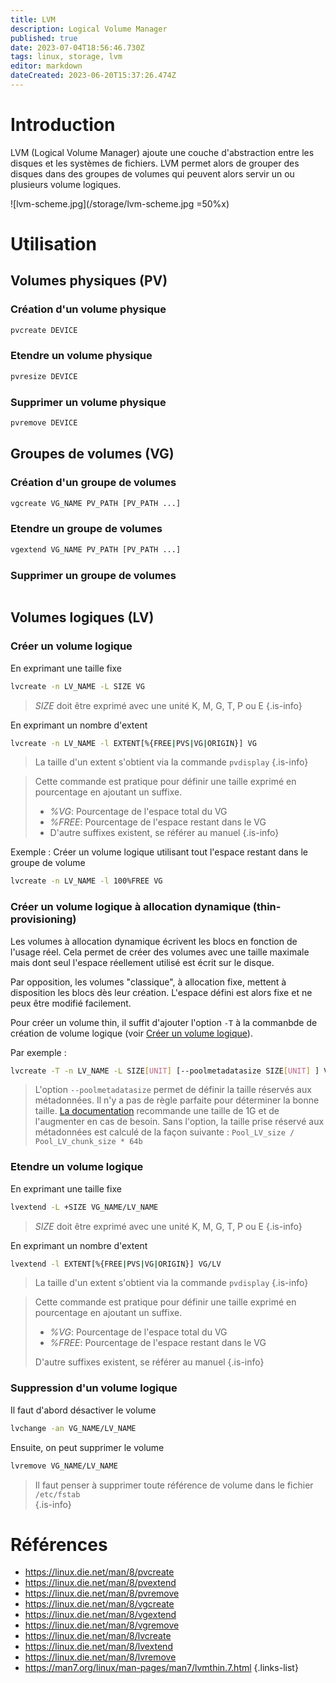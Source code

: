 ```yaml
---
title: LVM
description: Logical Volume Manager
published: true
date: 2023-07-04T18:56:46.730Z
tags: linux, storage, lvm
editor: markdown
dateCreated: 2023-06-20T15:37:26.474Z
---
```


# Introduction
LVM (Logical Volume Manager) ajoute une couche d'abstraction entre les disques et les systèmes de fichiers. LVM permet alors de grouper des disques dans des groupes de volumes qui peuvent alors servir un ou plusieurs volume logiques.

![lvm-scheme.jpg](/storage/lvm-scheme.jpg =50%x)

# Utilisation
## Volumes physiques (PV)
### Création d'un volume physique
```bash
pvcreate DEVICE
```

### Etendre un volume physique
```bash
pvresize DEVICE
```

### Supprimer un volume physique
```bash
pvremove DEVICE
```

## Groupes de volumes (VG)
### Création d'un groupe de volumes
```bash
vgcreate VG_NAME PV_PATH [PV_PATH ...]
```

### Etendre un groupe de volumes
```bash
vgextend VG_NAME PV_PATH [PV_PATH ...]
```

### Supprimer un groupe de volumes
```bash
```

## Volumes logiques (LV)
### Créer un volume logique
En exprimant une taille fixe
```bash
lvcreate -n LV_NAME -L SIZE VG 
```
> *SIZE* doit être exprimé avec une unité K, M, G, T, P ou E
{.is-info}

En exprimant un nombre d'extent
```bash
lvcreate -n LV_NAME -l EXTENT[%{FREE|PVS|VG|ORIGIN}] VG 
```

> La taille d'un extent s'obtient via la commande `pvdisplay`
{.is-info}

> Cette commande est pratique pour définir une taille exprimé en pourcentage en ajoutant un suffixe.
> - *%VG*: Pourcentage de l'espace total du VG
> - *%FREE*: Pourcentage de l'espace restant dans le VG
> - D'autre suffixes existent, se référer au manuel
{.is-info}


Exemple : Créer un volume logique utilisant tout l'espace restant dans le groupe de volume
```bash
lvcreate -n LV_NAME -l 100%FREE VG 
```
### Créer un volume logique à allocation dynamique (thin-provisioning)
Les volumes à allocation dynamique écrivent les blocs en fonction de l'usage réel. Cela permet de créer des volumes avec une taille maximale mais dont seul l'espace réellement utilisé est écrit sur le disque. 

Par opposition, les volumes "classique", à allocation fixe, mettent à disposition les blocs dès leur création. L'espace défini est alors fixe et ne peux être modifié facilement.

Pour créer un volume thin, il suffit d'ajouter l'option `-T` à la commanbde de création de volume logique (voir [Créer un volume logique](/storage/lvm#créer-un-volume-logique)).

Par exemple :
```bash
lvcreate -T -n LV_NAME -L SIZE[UNIT] [--poolmetadatasize SIZE[UNIT] ] VG
```
> L'option `--poolmetadatasize` permet de définir la taille réservés aux métadonnées. Il n'y a pas de règle parfaite pour déterminer la bonne taille. [La documentation](https://man7.org/linux/man-pages/man7/lvmthin.7.html) recommande une taille de 1G et de l'augmenter en cas de besoin. Sans l'option, la taille prise réservé aux métadonnées est calculé de la façon suivante : `Pool_LV_size / Pool_LV_chunk_size * 64b`

### Etendre un volume logique
En exprimant une taille fixe
```bash
lvextend -L +SIZE VG_NAME/LV_NAME 
```
> *SIZE* doit être exprimé avec une unité K, M, G, T, P ou E
{.is-info}

En exprimant un nombre d'extent
```bash
lvextend -l EXTENT[%{FREE|PVS|VG|ORIGIN}] VG/LV 
```
> La taille d'un extent s'obtient via la commande `pvdisplay`
{.is-info}

> Cette commande est pratique pour définir une taille exprimé en pourcentage en ajoutant un suffixe.
> - *%VG*: Pourcentage de l'espace total du VG
> - *%FREE*: Pourcentage de l'espace restant dans le VG
>
> D'autre suffixes existent, se référer au manuel
{.is-info}

### Suppression d'un volume logique
Il faut d'abord désactiver le volume
```bash
lvchange -an VG_NAME/LV_NAME 
```

Ensuite, on peut supprimer le volume
```bash
lvremove VG_NAME/LV_NAME 
```
> Il faut penser à supprimer toute référence de volume dans le fichier `/etc/fstab`  
{.is-info}

# Références

- https://linux.die.net/man/8/pvcreate
- https://linux.die.net/man/8/pvextend
- https://linux.die.net/man/8/pvremove
- https://linux.die.net/man/8/vgcreate
- https://linux.die.net/man/8/vgextend
- https://linux.die.net/man/8/vgremove
- https://linux.die.net/man/8/lvcreate
- https://linux.die.net/man/8/lvextend
- https://linux.die.net/man/8/lvremove
- https://man7.org/linux/man-pages/man7/lvmthin.7.html
{.links-list}
